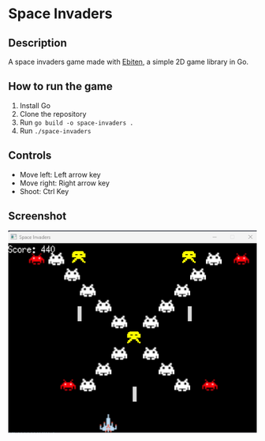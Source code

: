 # Space Invaders

## Description

A space invaders game made with [Ebiten](https://ebitengine.org/), a simple 2D game library in Go.

## How to run the game

1. Install Go
2. Clone the repository
3. Run `go build -o space-invaders .`
4. Run `./space-invaders`

## Controls

- Move left: Left arrow key
- Move right: Right arrow key
- Shoot: Ctrl Key

## Screenshot

![screenshot](screenshot.png)
